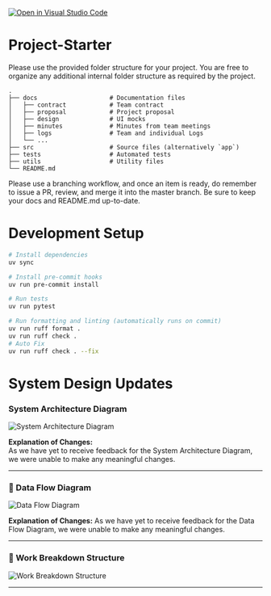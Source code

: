 [![Open in Visual Studio Code](https://classroom.github.com/assets/open-in-vscode-2e0aaae1b6195c2367325f4f02e2d04e9abb55f0b24a779b69b11b9e10269abc.svg)](https://classroom.github.com/online_ide?assignment_repo_id=20510514&assignment_repo_type=AssignmentRepo)
# Project-Starter
Please use the provided folder structure for your project. You are free to organize any additional internal folder structure as required by the project. 

```
.
├── docs                    # Documentation files
│   ├── contract            # Team contract
│   ├── proposal            # Project proposal 
│   ├── design              # UI mocks
│   ├── minutes             # Minutes from team meetings
│   ├── logs                # Team and individual Logs
│   └── ...          
├── src                     # Source files (alternatively `app`)
├── tests                   # Automated tests 
├── utils                   # Utility files
└── README.md
```

Please use a branching workflow, and once an item is ready, do remember to issue a PR, review, and merge it into the master branch.
Be sure to keep your docs and README.md up-to-date.

# Development Setup
```bash
# Install dependencies
uv sync

# Install pre-commit hooks
uv run pre-commit install

# Run tests
uv run pytest

# Run formatting and linting (automatically runs on commit)
uv run ruff format .
uv run ruff check .
# Auto Fix
uv run ruff check . --fix
```

# System Design Updates

### System Architecture Diagram
<img alt="System Architecture Diagram" src="https://github.com/user-attachments/assets/1b5df671-89ce-420e-88d3-80eecea96a50" />

**Explanation of Changes:**  
As we have yet to receive feedback for the System Architecture Diagram, we were unable to make any meaningful changes.

---

### 🔄 Data Flow Diagram
<img alt="Data Flow Diagram" src="https://github.com/user-attachments/assets/d2d4167e-bb7d-4109-959b-76d81cb4a7dc" />

**Explanation of Changes:**
As we have yet to receive feedback for the Data Flow Diagram, we were unable to make any meaningful changes.

---

### 🧱 Work Breakdown Structure
<img alt="Work Breakdown Structure" src="https://github.com/user-attachments/assets/3846483a-b278-44df-b119-1009ac6ddfce" />

---